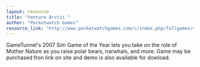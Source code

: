 ```yaml
---
layout: resource
title: "Venture Arctic "
author: "Pocketwatch Games"
resource_link: "http://www.pocketwatchgames.com/c/index.php/fullgames/venture-arctic"
---
```


GameTunnel's 2007 Sim Game of the Year lets you take on the role of Mother Nature as you raise polar bears, narwhals, and more.  Game may be purchased fron link on site and demo is also available for dowload.
